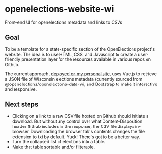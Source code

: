 # openelections-website-wi
Front-end UI for openelections metadata and links to CSVs

## Goal
To be a template for a state-specific section of the OpenElections project's website. The idea is to use HTML, CSS, and Javascript to create a user-friendly presentation layer for the resources available in various repos on Github.

The current approach, [deployed on my personal site](http://www.ndavies.org/openelections-website-wi/), uses Vue.js to retrieve a JSON file of Wisconsin elections metadata (currently sourced from @openelections/openelections-data-wi, and Bootstrap to make it interactive and responsive.

## Next steps

* Clicking on a link to a raw CSV file hosted on Github should initiate a download. But without any control over what Content-Disposition header Github includes in the response, the CSV file displays in-browser. Downloading the browser tab's contents changes the file extension to txt by default. Yuck! There's got to be a better way.
* Turn the collapsed list of elections into a table.
* Make that table sortable and/or filterable.

